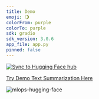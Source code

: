 ```yaml
---
title: Demo
emoji: 🌖
colorFrom: purple
colorTo: purple
sdk: gradio
sdk_version: 3.0.6
app_file: app.py
pinned: false
---
```


[![Sync to Hugging Face hub](https://github.com/FaizanArif15/Hugging-Face-MLOPS/actions/workflows/main.yml/badge.svg)](https://github.com/FaizanArif15/Hugging-Face-MLOPS/actions/workflows/main.yml)



[Try Demo Text Summarization Here](https://huggingface.co/spaces/FaizanArif/MLOPs_Project)


![mlops-hugging-face](https://user-images.githubusercontent.com/58792/170845235-7f00d61c-ea36-4d28-82d0-3a9b8c0f1769.png)
